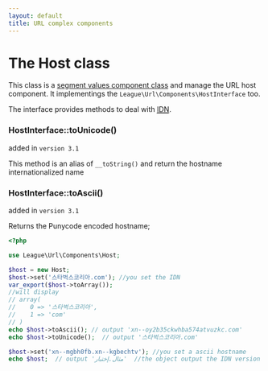 ```yaml
---
layout: default
title: URL complex components
---
```


# The Host class

This class is a [segment values component class](/components/overview/#segment-components) and manage the URL host component. It implementings the `League\Url\Components\HostInterface` too.

The interface provides methods to deal with <a href="http://en.wikipedia.org/wiki/Internationalized_domain_name" target="_blank"><abbr title="Internationalized Domain Name">IDN</abbr></a>.


### HostInterface::toUnicode()

<p class="message-notice">added in <code>version 3.1</code></p>

This method is an alias of `__toString()` and return the hostname internationalized name

### HostInterface::toAscii()

<p class="message-notice">added in <code>version 3.1</code></p>

Returns the Punycode encoded hostname;

~~~php
<?php

use League\Url\Components\Host;

$host = new Host;
$host->set('스타벅스코리아.com'); //you set the IDN
var_export($host->toArray());
//will display
// array(
//    0 => '스타벅스코리아',
//    1 => 'com'
// )
echo $host->toAscii(); // output 'xn--oy2b35ckwhba574atvuzkc.com'
echo $host->toUnicode();  // output '스타벅스코리아.com'

$host->set('xn--mgbh0fb.xn--kgbechtv'); //you set a ascii hostname
echo $host;  // output 'مثال.إختبار'  //the object output the IDN version
~~~
